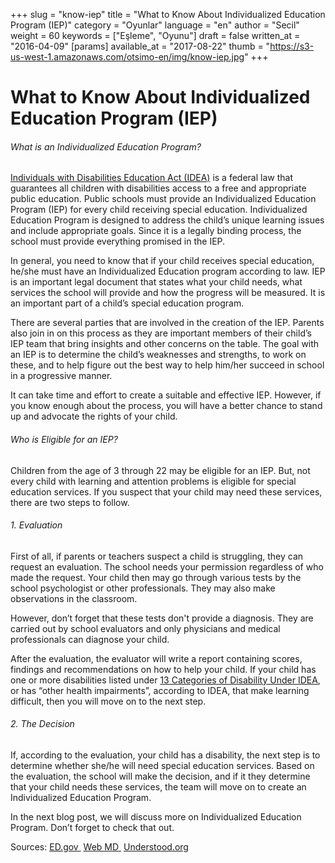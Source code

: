 +++
slug = "know-iep"
title = "What to Know About Individualized Education Program (IEP)"
category = "Oyunlar"
language = "en"
author = "Secil"
weight = 60
keywords = ["Eşleme", "Oyunu"]
draft = false
written_at = "2016-04-09"
[params]
available_at = "2017-08-22"
thumb = "https://s3-us-west-1.amazonaws.com/otsimo-en/img/know-iep.jpg"
+++


# What to Know About Individualized Education Program (IEP)

###### What is an Individualized Education Program?

[Individuals with Disabilities Education Act (IDEA)](http://idea.ed.gov/) is a federal law that guarantees all children with disabilities access to a free and appropriate public education. Public schools must provide an Individualized Education Program (IEP) for every child receiving special education. Individualized Education Program is designed to address the child’s unique learning issues and include appropriate goals. Since it is a legally binding process, the school must provide everything promised in the IEP.

In general, you need to know that if your child receives special education, he/she must have an Individualized Education program according to law. IEP is an important legal document that states what your child needs, what services the school will provide and how the progress will be measured. It is an important part of a child’s special education program.

There are several parties that are involved in the creation of the IEP. Parents also join in on this process as they are important members of their child’s IEP team that bring insights and other concerns on the table. The goal with an IEP is to determine the child’s weaknesses and strengths, to work on these, and to help figure out the best way to help him/her succeed in school in a progressive manner.


It can take time and effort to create a suitable and effective IEP. However, if you know enough about the process, you will have a better chance to stand up and advocate the rights of your child.

###### Who is Eligible for an IEP?

Children from the age of 3 through 22 may be eligible for an IEP. But, not every child with learning and attention problems is eligible for special education services. If you suspect that your child may need these services, there are two steps to follow.

###### 1\. Evaluation

First of all, if parents or teachers suspect a child is struggling, they can request an evaluation. The school needs your permission regardless of who made the request. Your child then may go through various tests by the school psychologist or other professionals. They may also make observations in the classroom.

However, don’t forget that these tests don't provide a diagnosis. They are carried out by school evaluators and only physicians and medical professionals can diagnose your child.

After the evaluation, the evaluator will write a report containing scores, findings and recommendations on how to help your child. If your child has one or more disabilities listed under [13 Categories of Disability Under IDEA](http://idea-b.ed.gov/explore/view/p/,root,regs,300,A,300.8,c,.html), or has “other health impairments”, according to IDEA, that make learning difficult, then you will move on to the next step.

###### 2\. The Decision

If, according to the evaluation, your child has a disability, the next step is to determine whether she/he will need special education services. Based on the evaluation, the school will make the decision, and if it they determine that your child needs these services, the team will move on to create an Individualized Education Program.

In the next blog post, we will discuss more on Individualized Education Program. Don’t forget to check that out.

Sources: [ED.gov ](http://idea-b.ed.gov/explore/view/p/,root,regs,300,A,300.8,c,.html) [Web MD ](http://www.webmd.com/brain/autism/individualized-education-programs-ieps-for-autism#1) [Understood.org](https://www.understood.org/en/school-learning/special-services/special-education-basics/finding-out-if-your-child-is-eligible-for-special-education)
